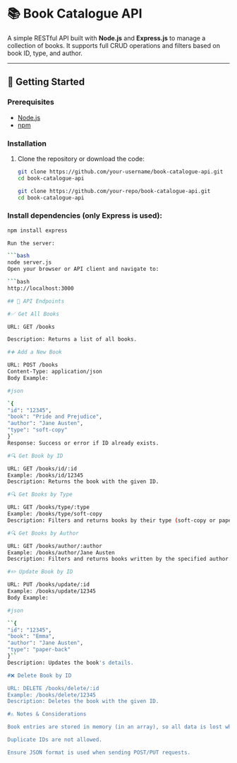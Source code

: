 # 📚 Book Catalogue API

A simple RESTful API built with **Node.js** and **Express.js** to manage a collection of books. It supports full CRUD operations and filters based on book ID, type, and author.

---

## 🚀 Getting Started

### Prerequisites

- [Node.js](https://nodejs.org/)
- [npm](https://www.npmjs.com/)

### Installation

1. Clone the repository or download the code:

   ```bash
   git clone https://github.com/your-username/book-catalogue-api.git
   cd book-catalogue-api

   git clone https://github.com/your-repo/book-catalogue-api.git
   cd book-catalogue-api

### Install dependencies (only Express is used):

   ```bash
   npm install express

   Run the server:

   ```bash
   node server.js
   Open your browser or API client and navigate to:

   ```bash
   http://localhost:3000

## 📖 API Endpoints

#✅ Get All Books

URL: GET /books

Description: Returns a list of all books.

#➕ Add a New Book

URL: POST /books
Content-Type: application/json
Body Example:

#json

`{
  "id": "12345",
  "book": "Pride and Prejudice",
  "author": "Jane Austen",
  "type": "soft-copy"
}`
Response: Success or error if ID already exists.

#🔍 Get Book by ID

URL: GET /books/id/:id
Example: /books/id/12345
Description: Returns the book with the given ID.

#🔍 Get Books by Type

URL: GET /books/type/:type
Example: /books/type/soft-copy
Description: Filters and returns books by their type (soft-copy or paper-back).

#🔍 Get Books by Author

URL: GET /books/author/:author
Example: /books/author/Jane Austen
Description: Filters and returns books written by the specified author.

#✏️ Update Book by ID

URL: PUT /books/update/:id
Example: /books/update/12345
Body Example:

#json

``{
  "id": "12345",
  "book": "Emma",
  "author": "Jane Austen",
  "type": "paper-back"
}``
Description: Updates the book's details.

#❌ Delete Book by ID

URL: DELETE /books/delete/:id
Example: /books/delete/12345
Description: Deletes the book with the given ID.

#⚠️ Notes & Considerations

Book entries are stored in memory (in an array), so all data is lost when the server restarts.

Duplicate IDs are not allowed.

Ensure JSON format is used when sending POST/PUT requests.
